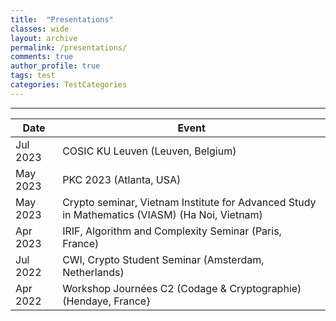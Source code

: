 ```yaml
---
title:  "Presentations"
classes: wide
layout: archive
permalink: /presentations/
comments: true
author_profile: true
tags: test
categories: TestCategories
---
```

---

<style>
div {
  text-align: justify;
  text-justify: inter-word;
}
</style>


| Date | Event                                            
| -----|------------------------------------------------------ | 
|Jul 2023| COSIC KU Leuven (Leuven, Belgium)
|May 2023|PKC 2023 (Atlanta, USA)
|May 2023|Crypto seminar, Vietnam Institute for Advanced Study in Mathematics (VIASM) (Ha Noi, Vietnam) 
|Apr 2023|IRIF, Algorithm and Complexity Seminar (Paris, France)
|Jul 2022| CWI, Crypto Student Seminar (Amsterdam, Netherlands)
|Apr 2022| Workshop Journées C2 (Codage \& Cryptographie) (Hendaye, France}
